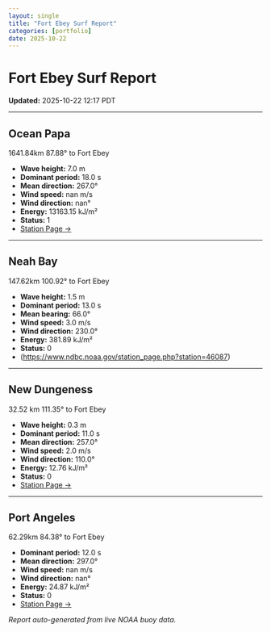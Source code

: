```yaml
---
layout: single
title: "Fort Ebey Surf Report"
categories: [portfolio]
date: 2025-10-22
---
```


# Fort Ebey Surf Report
**Updated:** 2025-10-22 12:17 PDT

---

## Ocean Papa 
1641.84km 87.88° to Fort Ebey
- **Wave height:** 7.0 m  
- **Dominant period:** 18.0 s  
- **Mean direction:** 267.0°  
- **Wind speed:** nan m/s  
- **Wind direction:** nan°  
- **Energy:** 13163.15 kJ/m²  
- **Status:** 1  
- [Station Page →](https://www.ndbc.noaa.gov/station_page.php?station=46246)

---

## Neah Bay 
147.62km 100.92° to Fort Ebey

- **Wave height:** 1.5 m  
- **Dominant period:** 13.0 s  
- **Mean bearing:** 66.0°  
- **Wind speed:** 3.0 m/s  
- **Wind direction:** 230.0°  
- **Energy:** 381.89 kJ/m²  
- **Status:** 0  
- (https://www.ndbc.noaa.gov/station_page.php?station=46087)

---

## New Dungeness 
32.52 km 111.35° to Fort Ebey 

- **Wave height:** 0.3 m  
- **Dominant period:** 11.0 s  
- **Mean direction:** 257.0°  
- **Wind speed:** 2.0 m/s  
- **Wind direction:** 110.0°  
- **Energy:** 12.76 kJ/m²  
- **Status:** 0  
- [Station Page →](https://www.ndbc.noaa.gov/station_page.php?station=46088)

---

## Port Angeles 
62.29km 84.38° to Fort Ebey 
- **Dominant period:** 12.0 s  
- **Mean direction:** 297.0°  
- **Wind speed:** nan m/s  
- **Wind direction:** nan°  
- **Energy:** 24.87 kJ/m²  
- **Status:** 0  
- [Station Page →](https://www.ndbc.noaa.gov/station_page.php?station=46267)

*Report auto-generated from live NOAA buoy data.*
